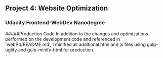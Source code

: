 ## Project 4: Website Optimization
### Udacity Frontend-WebDev Nanodegree

#####Production Code
In addition to the changes and optimizations performed on the development code and referenced in 'webP4/README.md', I minified all additional html and js files using gulp-uglify and gulp-minify-html for production. 